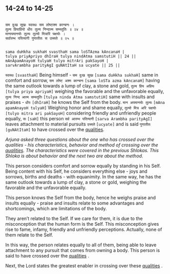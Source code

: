 ## 14-24 to 14-25


```shloka-sa

सम दुःख सुखः स्वस्थः सम लोष्टाश्म कान्चनः ।
तुल्य प्रियाप्रियो धीरः तुल्य निन्दात्म सम्स्तुतिः ॥ २४ ॥
मानापमानयोः तुल्यः तुल्यो मित्रारि पक्षयोः ।
सर्वारम्भ परित्यागी गुणातीतः स उच्यते ॥ २५ ॥

```
```shloka-sa-hk

sama duHkha sukhaH svasthaH sama loSTAzma kAncanaH |
tulya priyApriyo dhIraH tulya nindAtma samstutiH || 24 ||
mAnApamAnayoH tulyaH tulyo mitrAri pakSayoH |
sarvArambha parityAgI guNAtItaH sa ucyate || 25 ||

```
`स्वस्थः` `[svasthaH]` Being himself - `सम दुःख सुखः` `[sama duHkha sukhaH]` same in comfort and sorrow, `सम लोष्ट अश्म कान्चनः` `[sama loSTa azma kAncanaH]` having the same outlook towards a lump of clay, a stone and gold, `तुल्य प्रिय अप्रियः` `[tulya priya apriyaH]` weighing the favorable and the unfavorable equally, `तुल्य निन्द आत्म सम्स्तुतिः` `[tulya ninda Atma samstutiH]` same with insults and praises - `धीरः` `[dhIraH]` he knows the Self from the body.
`मान अपमानयोः तुल्यः` `[mAna apamAnayoH tulyaH]` Weighing honor and shame equally, `तुल्यो मित्र अरि पक्षयोः` `[tulyo mitra ari pakSayoH]` considering friendly and unfriendly people equally, `सः` `[saH]` this person `सर्व आरम्भ परित्यागी` `[sarva Arambha parityAgI]` leaves attachment to material pursuits `उच्यते` `[ucyate]` and is said `गुणातीतः` `[guNAtItaH]` to have crossed over the 
[qualities](2-45_to_2-46.md#satva_rajas_tamas).

_Arjuna asked three questions about the one who has crossed over the qualities - his characteristics, behavior and method of crossing over the [qualities](2-45_to_2-46.md#satva_rajas_tamas). The characteristics were covered in the previous Shlokas. This Shloka is about behavior and the next two are about the method._

This person considers comfort and sorrow equally by standing in his Self. Being content with his Self, he considers everything else - joys and sorrows, births and deaths - with equanimity. In the same way, he has the same outlook towards a lump of clay, a stone or gold, weighing the favorable and the unfavorable equally. 

This person knows the Self from the body, hence he weighs praise and insults equally - praise and insults relate to some advantages and shortcomings, which are limitations of the body. 

They aren’t related to the Self. If we care for them, it is due to the misconception that the human form is the Self. This misconception gives rise to fame, infamy, friendly and unfriendly perceptions. Actually, none of them relate to the Self. 

In this way, the person relates equally to all of them, being able to leave attachment to any pursuit that comes from owning a body. This person is said to have crossed over the 
[qualities](2-45_to_2-46.md#satva_rajas_tamas)
.

Next, the Lord states the greatest enabler in crossing over these 
[qualities](2-45_to_2-46.md#satva_rajas_tamas)
.


